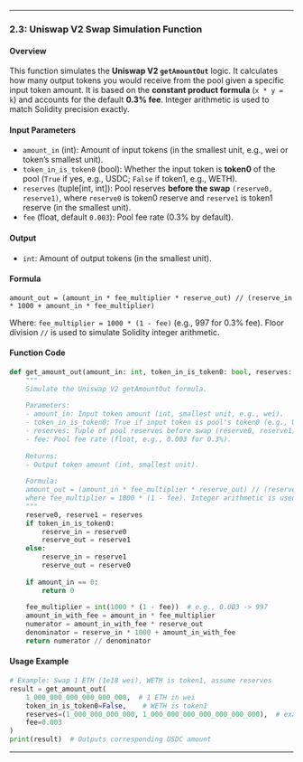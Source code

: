 
---

### 2.3: Uniswap V2 Swap Simulation Function

#### Overview

This function simulates the **Uniswap V2 `getAmountOut`** logic. It calculates how many output tokens you would receive from the pool given a specific input token amount. It is based on the **constant product formula** (`x * y = k`) and accounts for the default **0.3% fee**. Integer arithmetic is used to match Solidity precision exactly.

#### Input Parameters

* `amount_in` (int): Amount of input tokens (in the smallest unit, e.g., wei or token’s smallest unit).
* `token_in_is_token0` (bool): Whether the input token is **token0** of the pool (`True` if yes, e.g., USDC; `False` if token1, e.g., WETH).
* `reserves` (tuple\[int, int]): Pool reserves **before the swap** `(reserve0, reserve1)`, where `reserve0` is token0 reserve and `reserve1` is token1 reserve (in the smallest unit).
* `fee` (float, default `0.003`): Pool fee rate (0.3% by default).

#### Output

* `int`: Amount of output tokens (in the smallest unit).

#### Formula

```
amount_out = (amount_in * fee_multiplier * reserve_out) // (reserve_in * 1000 + amount_in * fee_multiplier)
```

Where:
`fee_multiplier = 1000 * (1 - fee)` (e.g., 997 for 0.3% fee).
Floor division `//` is used to simulate Solidity integer arithmetic.

#### Function Code

```python
def get_amount_out(amount_in: int, token_in_is_token0: bool, reserves: tuple[int, int], fee: float = 0.003) -> int:
    """
    Simulate the Uniswap V2 getAmountOut formula.
    
    Parameters:
    - amount_in: Input token amount (int, smallest unit, e.g., wei).
    - token_in_is_token0: True if input token is pool's token0 (e.g., USDC), False if token1 (e.g., WETH).
    - reserves: Tuple of pool reserves before swap (reserve0, reserve1), in smallest unit.
    - fee: Pool fee rate (float, e.g., 0.003 for 0.3%).
    
    Returns:
    - Output token amount (int, smallest unit).
    
    Formula:
    amount_out = (amount_in * fee_multiplier * reserve_out) // (reserve_in * 1000 + amount_in * fee_multiplier)
    where fee_multiplier = 1000 * (1 - fee). Integer arithmetic is used to match Solidity precision.
    """
    reserve0, reserve1 = reserves
    if token_in_is_token0:
        reserve_in = reserve0
        reserve_out = reserve1
    else:
        reserve_in = reserve1
        reserve_out = reserve0
    
    if amount_in == 0:
        return 0
    
    fee_multiplier = int(1000 * (1 - fee))  # e.g., 0.003 -> 997
    amount_in_with_fee = amount_in * fee_multiplier
    numerator = amount_in_with_fee * reserve_out
    denominator = reserve_in * 1000 + amount_in_with_fee
    return numerator // denominator
```

#### Usage Example

```python
# Example: Swap 1 ETH (1e18 wei), WETH is token1, assume reserves
result = get_amount_out(
    1_000_000_000_000_000_000,  # 1 ETH in wei
    token_in_is_token0=False,    # WETH is token1
    reserves=(1_000_000_000_000, 1_000_000_000_000_000_000_000),  # example reserves (token0, token1)
    fee=0.003
)
print(result)  # Outputs corresponding USDC amount
```

---
